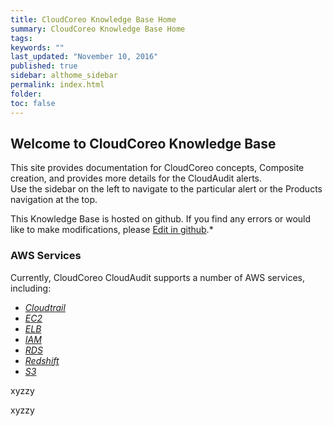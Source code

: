```yaml
---
title: CloudCoreo Knowledge Base Home 
summary: CloudCoreo Knowledge Base Home
tags:
keywords: ""
last_updated: "November 10, 2016"
published: true
sidebar: althome_sidebar
permalink: index.html
folder:
toc: false
---
```


## Welcome to CloudCoreo Knowledge Base

This site provides documentation for CloudCoreo concepts, Composite creation, and provides more details for the CloudAudit alerts.  
Use the sidebar on the left to navigate to the particular alert or the Products navigation at the top.

This Knowledge Base is hosted on github. If you find any errors or would like to make modifications, please [Edit in github](https://github.com/CloudCoreo/CloudCoreo/tree/gh-pages).*  


### AWS Services

Currently, CloudCoreo CloudAudit supports a number of AWS services, including:

* [*Cloudtrail*](http://kb.cloudcoreo.com/mydoc_cloudtrail-service-disabled.html)
* [*EC2*](http://kb.cloudcoreo.com/mydoc_ec2-tcpportopen.html)
* [*ELB*](http://kb.cloudcoreo.com/mydoc_elb-old-ssl-policy.html)
* [*IAM*](http://kb.cloudcoreo.com/mydoc_iam-active-key-no-rotation.html)
* [*RDS*](http://kb.cloudcoreo.com/mydoc_rds-db-publicly-accessible.html)
* [*Redshift*](http://kb.cloudcoreo.com/mydoc_redshift-encrypted.html)
* [*S3*](http://kb.cloudcoreo.com/mydoc_s3-allusers-read.html)  

xyzzy

xyzzy  

